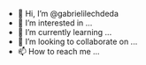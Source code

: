 - 👋 Hi, I’m @gabrielilechdeda
- 👀 I’m interested in ...
- 🌱 I’m currently learning ...
- 💞️ I’m looking to collaborate on ...
- 📫 How to reach me ...

<!---
gabrielilechdeda/gabrielilechdeda is a ✨ special ✨ repository because its `README.md` (this file) appears on your GitHub profile.
You can click the Preview link to take a look at your changes.
--->
